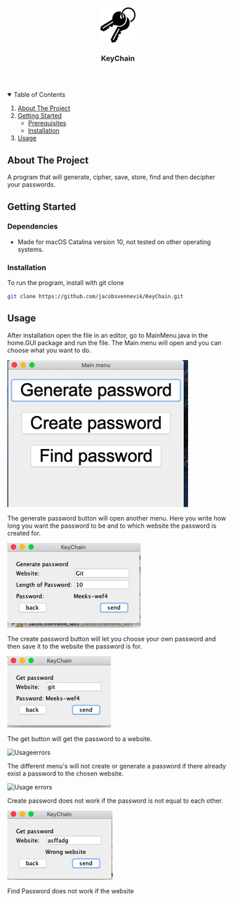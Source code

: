 <!-- PROJECT LOGO -->
<br />
<p align="center">
  <img src="images/keychainIcon.png" alt="Logo" width="80" height="80">
  <h3 align="center">KeyChain</h3>
     <br />
    <br />
</p>



<!-- TABLE OF CONTENTS -->
<details open="open">
  <summary>Table of Contents</summary>
  <ol>
    <li>
      <a href="#about-the-project">About The Project</a>
    </li>
        <li> <a href="#getting-started">Getting Started</a>
      <ul>
        <li><a href="#Dependencies">Prerequisites</a></li>
        <li><a href="#installation">Installation</a></li>
      </ul>
      </li>
    <li><a href="#usage">Usage</a></li>
  </ol>
</details>



<!-- ABOUT THE PROJECT -->
## About The Project

A program that will generate, cipher, save, store, find and then decipher your passwords. 

<!-- GETTING STARTED -->
## Getting Started

### Dependencies

<!-- Dependencies -->
* Made for macOS Catalina version 10, not tested on other operating systems. 


<!-- Installation -->
### Installation

To run the program, install with git clone

   ```sh
   git clone https://github.com/jacobsvennevik/KeyChain.git
   ```

<!-- USAGE EXAMPLES -->
## Usage


After installation open the file in an editor, go to MainMenu.java in the home.GUI package and run the file. The Main menu will open and you can choose what you want to do.


![Usage Main Menu][MainMenu]

The generate password button will open another menu. Here you write how long you want the password to be and to which website the password is created for.


![Usage Generate Password][Generate]

The create password button will let you choose your own password and then save it to the website the password is for.

![Usage get Password][Get]

The get button will get the password to a website.

![Usageerrors][Error1]

The different menu's will not create or generate a password if there already exist a password to the chosen website.

![Usage errors][Error2]

Create password does not work if the password is not equal to each other.

![Usage errors][Error3]

Find Password does not work if the website 





<!-- IMAGES -->
[MainMenu]: images/mainMenu.png
[Generate]: images/generate.png
[Get]: images/getPas.png
[Error1]: images/errorPas
[Error2]: images/passwordNotMatching
[Error3]: images/wrongWebsite.png

